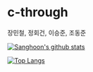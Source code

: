 # c-through
장민철, 정회건, 이승준, 조동준

[![Sanghoon's github stats](https://github-readme-stats.vercel.app/api?username=silenc3502)](https://github.com/embedded-bitai/c-through)

[![Top Langs](https://github-readme-stats.vercel.app/api/top-langs/?username=silenc3502&layout=compact)](https://github.com/embedded-bitai/c-through)
